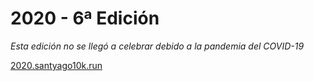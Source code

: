# 2020 - 6ª Edición

*Esta edición no se llegó a celebrar debido a la pandemia del COVID-19*

[2020.santyago10k.run](https://2020.santyago10k.run/)
